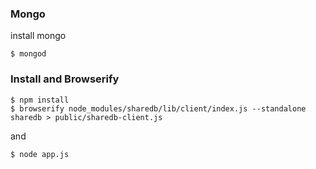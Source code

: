 ### Mongo

install mongo

```
$ mongod
```

### Install and Browserify

```
$ npm install
$ browserify node_modules/sharedb/lib/client/index.js --standalone sharedb > public/sharedb-client.js
```

and

```
$ node app.js
```
